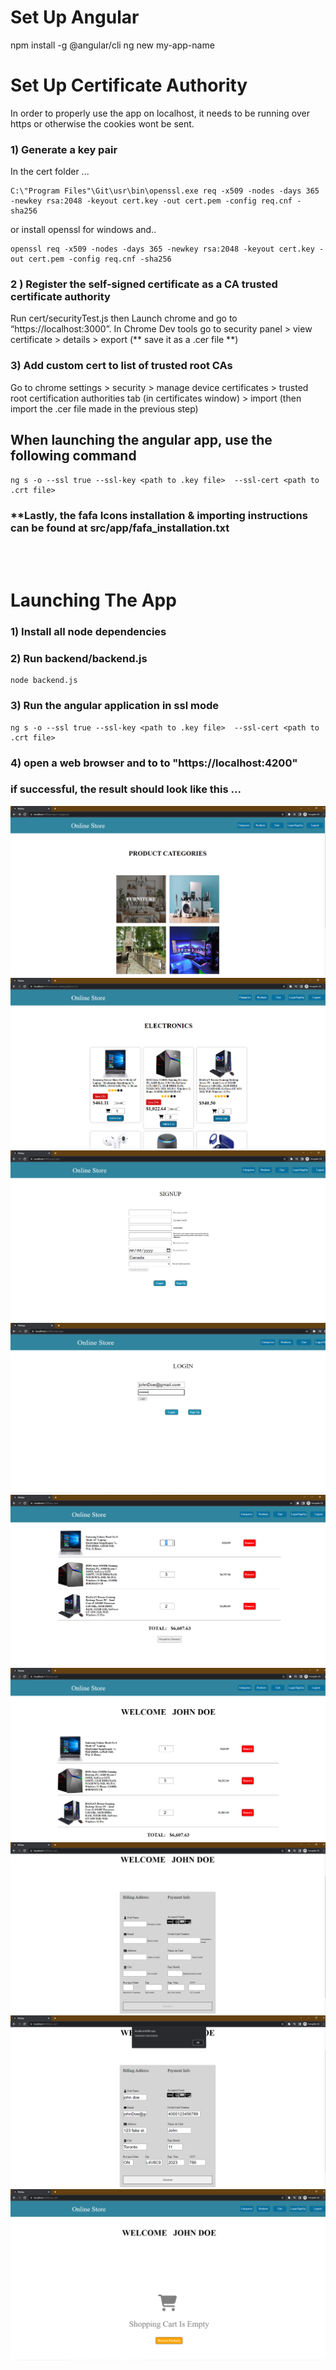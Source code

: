 
# Set Up Angular
npm install -g @angular/cli 
ng new my-app-name

# Set Up Certificate Authority
In order to properly use the app on localhost, it needs to be running over https or otherwise the cookies wont be sent.
### 1) Generate a key pair
In the cert folder ...
```
C:\"Program Files"\Git\usr\bin\openssl.exe req -x509 -nodes -days 365 -newkey rsa:2048 -keyout cert.key -out cert.pem -config req.cnf -sha256
```
or install openssl for windows and..
```
openssl req -x509 -nodes -days 365 -newkey rsa:2048 -keyout cert.key -out cert.pem -config req.cnf -sha256
```
### 2 ) Register the self-signed certificate as a CA trusted certificate authority
Run cert/securityTest.js then
Launch chrome and go to “https://localhost:3000”. 
In Chrome Dev tools go to security panel > view certificate > details > export  (** save it as a .cer file **) 

### 3) Add custom cert to list of trusted root CAs
Go to chrome settings > security > manage device certificates > trusted root certification authorities tab (in certificates window) > import (then import the .cer file made in the previous step)
 
## When launching the angular app, use the following command 
```
ng s -o --ssl true --ssl-key <path to .key file>  --ssl-cert <path to .crt file>
```



### **Lastly, the fafa Icons installation & importing instructions can be found at src/app/fafa_installation.txt
<br/>
<br/>




# Launching The App
### 1) Install all node dependencies 
### 2) Run backend/backend.js
```
node backend.js
```
### 3) Run the angular application in ssl mode
```
ng s -o --ssl true --ssl-key <path to .key file>  --ssl-cert <path to .crt file>

```
### 4) open a web browser and to to "https://localhost:4200"

### if successful, the result should look like this ...
![Product Categories](https://github.com/amjadabu-mahfouz/Angular-Online-Store/blob/main/src/assets/angular%20app%20pics/categoriesPage.png)
![](https://github.com/amjadabu-mahfouz/Angular-Online-Store/blob/main/src/assets/angular%20app%20pics/catalogPage.png)
![](https://github.com/amjadabu-mahfouz/Angular-Online-Store/blob/main/src/assets/angular%20app%20pics/loginPage1.png)
![](https://github.com/amjadabu-mahfouz/Angular-Online-Store/blob/main/src/assets/angular%20app%20pics/loginPage2.png)
![](https://github.com/amjadabu-mahfouz/Angular-Online-Store/blob/main/src/assets/angular%20app%20pics/cartPage1.png)
![](https://github.com/amjadabu-mahfouz/Angular-Online-Store/blob/main/src/assets/angular%20app%20pics/cartPage2.png)
![](https://github.com/amjadabu-mahfouz/Angular-Online-Store/blob/main/src/assets/angular%20app%20pics/cartPage3.png)
![](https://github.com/amjadabu-mahfouz/Angular-Online-Store/blob/main/src/assets/angular%20app%20pics/cartPage4.png)
![](https://github.com/amjadabu-mahfouz/Angular-Online-Store/blob/main/src/assets/angular%20app%20pics/cartPage5.png)
